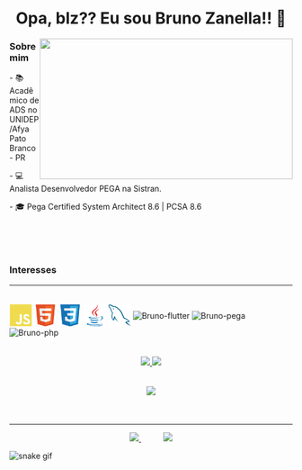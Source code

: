 
<div align="center">

# Opa, blz?? Eu sou Bruno Zanella!! 🖖 
</div>
<img align="right" width="450" height="250" src="https://clubedosgeeks.com.br/wp-content/uploads/2016/01/dormrm.gif" />

### Sobre mim

<div>
<p> - 📚 Acadêmico de ADS no UNIDEP/Afya Pato Branco - PR
<p> - 💻 Analista Desenvolvedor PEGA na Sistran.
<p> - 🎓 Pega Certified System Architect 8.6 | PCSA 8.6
</div>

<br>
<br>
<br>

### Interesses <hr />
<div style="display: inline_block"><br>
  <img align="center" alt="Bruno-Js" height="40" width="40" src="https://raw.githubusercontent.com/devicons/devicon/master/icons/javascript/javascript-plain.svg">   
  <img align="center" alt="Bruno-HTML" height="40" width="40" src="https://raw.githubusercontent.com/devicons/devicon/master/icons/html5/html5-original.svg">
  <img align="center" alt="Bruno-CSS" height="40" width="40" src="https://raw.githubusercontent.com/devicons/devicon/master/icons/css3/css3-original.svg">
  <img align="center" alt="Bruno-java" height="40" width="40" src="https://raw.githubusercontent.com/devicons/devicon/master/icons/java/java-original.svg">
  <img align="center" alt="Bruno-MySql" height="40" width="40" src="https://raw.githubusercontent.com/devicons/devicon/master/icons/mysql/mysql-original.svg">
  <img align="center" alt="Bruno-flutter" height="40" width="40" src="https://www.vectorlogo.zone/logos/flutterio/flutterio-icon.svg">
  <img align="center" alt="Bruno-pega" height="40" width="40" src="https://support.pega.com/sites/default/files/pega-user-image/128/REG-127907.png">
  <img align="center" alt="Bruno-php" height="40" width="65" src="https://www.vectorlogo.zone/logos/php/php-ar21.svg">
</div>

<br>
<br>

<div align="center">
  <a href="https://github.com/bzanella">
  <img height="180em" src="https://github-readme-stats.vercel.app/api?username=bzanella&show_icons=true&theme=dark&include_all_commits=true&count_private=true"/>
  <img height="180em" src="https://github-readme-stats.vercel.app/api/top-langs/?username=bzanella&layout=compact&langs_count=7&theme=dark"/>
</div> 

<br>
<br>

 <div align="center"> 
    <img alingn="center" src="https://profile-counter.glitch.me/bzanella/count.svg" />
 </div>
 
 <br>
 <br>
 <hr>
  
 <p align="center">
    <a href="mailto:brunno.zanella@gmail.com" target="_blank" >
        <img src="https://img.shields.io/badge/gmail-D14836?&style=for-the-badge&logo=gmail&logoColor=white&link=mailto:brunno.zanella@gmail.com">
    </a>
    &nbsp;&nbsp;&nbsp;&nbsp;&nbsp;&nbsp;&nbsp;&nbsp;&nbsp;
    <a href="https://www.linkedin.com/in/bruno-zanella-223566212/" target="_blank" >
        <img src="https://img.shields.io/badge/linkedin-%230077B5.svg?&style=for-the-badge&logo=linkedin&logoColor=white&link=mailto:https://www.linkedin.com/in/bruno-zanella-223566212/">
    </a>
</p>
    
![snake gif](https://github.com/bzanella/bzanella/blob/output/github-contribution-grid-snake.svg)
